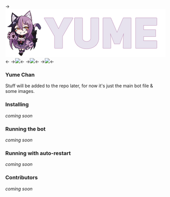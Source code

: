 
->![Alt text](resources/yumetrans.png?raw=true "Yume Logo")<-
->![](https://img.shields.io/discord/528937783512006666.svg?style=popout-square)<-
->![](https://img.shields.io/appveyor/ci/gruntjs/grunt.svg?style=popout-square)<-
->![](https://img.shields.io/github/last-commit/google/skia.svg?style=popout-square)<-

### Yume Chan
Stuff will be added to the repo later, for now it's just the main bot file & some images.

### Installing
*coming soon*

### Running the bot
*coming soon*

### Running with auto-restart
*coming soon*

### Contributors
*coming soon*
